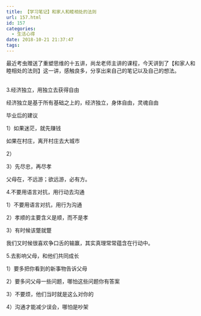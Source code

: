 ```yaml
---
title: 【学习笔记】和家人和睦相处的法则
url: 157.html
id: 157
categories:
  - 生活心得
date: 2018-10-21 21:37:47
tags:
---
```


最近考虫赠送了重塑思维的十五讲，尚龙老师主讲的课程，今天讲到了【和家人和睦相处的法则】这一讲，感触良多，分享出来自己的笔记以及自己的想法。  
 

3.经济独立，用独立去获得自由

经济独立是基于所有基础之上的，经济独立，身体自由，灵魂自由

毕业后的建议

1）如果迷茫，就先赚钱

如果在村庄，离开村庄去大城市

2）

3）先尽忠，再尽孝

父母在，不远游；欲远游，必有方。

4.不要用语言对抗，用行动去沟通

1）不要用语言对抗，用行为沟通

2）孝顺的主要含义是顺，而不是孝

3）有时候该蹩就蹩

我们又时候很喜欢争口舌的输赢，其实真理常常蕴含在行动中。

5.去影响父母，和他们共同成长

1）要多把你看到的新事物告诉父母

2）要多问父母一些问题，哪怕这些问题你有答案

3）不要烦，他们当时就是这么对你的

4）沟通才能减少误会，哪怕是吵架